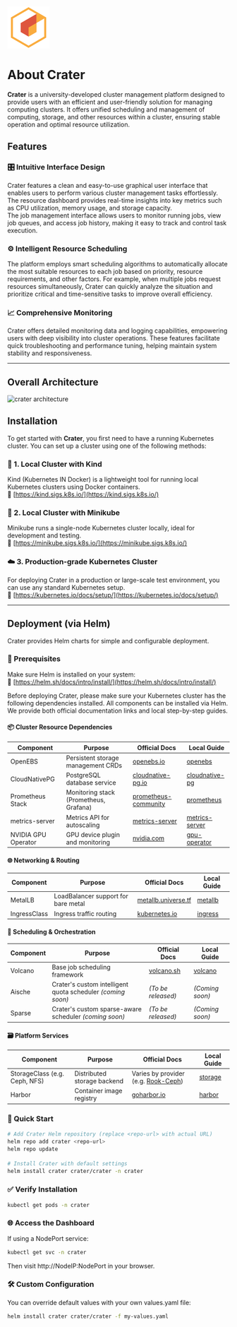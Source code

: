 ![crater](./crater-website/content/docs/admin/deployment/assets/icon.webp)

# About Crater

**Crater** is a university-developed cluster management platform designed to provide users with an efficient and user-friendly solution for managing computing clusters. It offers unified scheduling and management of computing, storage, and other resources within a cluster, ensuring stable operation and optimal resource utilization.

## Features

### 🎛️ Intuitive Interface Design
Crater features a clean and easy-to-use graphical user interface that enables users to perform various cluster management tasks effortlessly. The resource dashboard provides real-time insights into key metrics such as CPU utilization, memory usage, and storage capacity.  
The job management interface allows users to monitor running jobs, view job queues, and access job history, making it easy to track and control task execution.

### ⚙️ Intelligent Resource Scheduling
The platform employs smart scheduling algorithms to automatically allocate the most suitable resources to each job based on priority, resource requirements, and other factors. For example, when multiple jobs request resources simultaneously, Crater can quickly analyze the situation and prioritize critical and time-sensitive tasks to improve overall efficiency.

### 📈 Comprehensive Monitoring
Crater offers detailed monitoring data and logging capabilities, empowering users with deep visibility into cluster operations. These features facilitate quick troubleshooting and performance tuning, helping maintain system stability and responsiveness.

---
## Overall Architecture
![crater architecture](./crater-website/content/docs/admin/deployment/assets/architecture.webp)

## Installation

To get started with **Crater**, you first need to have a running Kubernetes cluster. You can set up a cluster using one of the following methods:

### 🐳 1. Local Cluster with Kind  
Kind (Kubernetes IN Docker) is a lightweight tool for running local Kubernetes clusters using Docker containers.  
📖 [https://kind.sigs.k8s.io/](https://kind.sigs.k8s.io/)

### 🧱 2. Local Cluster with Minikube  
Minikube runs a single-node Kubernetes cluster locally, ideal for development and testing.  
📖 [https://minikube.sigs.k8s.io/](https://minikube.sigs.k8s.io/)

### ☁️ 3. Production-grade Kubernetes Cluster  
For deploying Crater in a production or large-scale test environment, you can use any standard Kubernetes setup.  
📖 [https://kubernetes.io/docs/setup/](https://kubernetes.io/docs/setup/)

---

## Deployment (via Helm)

Crater provides Helm charts for simple and configurable deployment.

### 🔧 Prerequisites

Make sure Helm is installed on your system:  
📖 [https://helm.sh/docs/intro/install/](https://helm.sh/docs/intro/install/)

Before deploying Crater, please make sure your Kubernetes cluster has the following dependencies installed. All components can be installed via Helm. We provide both official documentation links and local step-by-step guides.

#### 📦 Cluster Resource Dependencies

| Component           | Purpose                                  | Official Docs                                              | Local Guide                    |
|---------------------|-------------------------------------------|------------------------------------------------------------|--------------------------------|
| OpenEBS             | Persistent storage management CRDs        | [openebs.io](https://openebs.io/docs/quickstart-guide/installation)    | [openebs](https://raids-lab.github.io/crater/en/docs/admin/deployment/openebs/) |
| CloudNativePG       | PostgreSQL database service               | [cloudnative-pg.io](https://cloudnative-pg.io/docs/)       | [cloudnative-pg](https://raids-lab.github.io/crater/en/docs/admin/deployment//cloudnative-pg/) |
| Prometheus Stack    | Monitoring stack (Prometheus, Grafana)    | [prometheus-community](https://github.com/prometheus-community/helm-charts) | [prometheus](https://raids-lab.github.io/crater/en/docs/admin/deployment/prometheus/) |
| metrics-server      | Metrics API for autoscaling               | [metrics-server](https://github.com/kubernetes-sigs/metrics-server) | [metrics-server](https://raids-lab.github.io/crater/en/docs/admin/deployment/metrics-server/) |
| NVIDIA GPU Operator | GPU device plugin and monitoring          | [nvidia.com](https://docs.nvidia.com/datacenter/cloud-native/gpu-operator/overview.html) | [gpu-operator](https://raids-lab.github.io/crater/en/docs/admin/deployment/gpu-operator/) |

#### 🌐 Networking & Routing

| Component     | Purpose                             | Official Docs                                          | Local Guide                         |
|---------------|--------------------------------------|--------------------------------------------------------|--------------------------------------|
| MetalLB       | LoadBalancer support for bare metal  | [metallb.universe.tf](https://metallb.universe.tf/installation/) | [metallb](https://raids-lab.github.io/crater/en/docs/admin/deployment/metallb/) |
| IngressClass  | Ingress traffic routing              | [kubernetes.io](https://kubernetes.io/docs/concepts/services-networking/ingress/) | [ingress](https://raids-lab.github.io/crater/en/docs/admin/deployment/ingress/) |

#### 🧠 Scheduling & Orchestration

| Component  | Purpose                                 | Official Docs                                              | Local Guide                        |
|------------|------------------------------------------|------------------------------------------------------------|-------------------------------------|
| Volcano    | Base job scheduling framework            | [volcano.sh](https://volcano.sh/en/docs/installation/)     | [volcano](https://raids-lab.github.io/crater/en/docs/admin/deployment/volcano/) |
| Aische     | Crater's custom intelligent quota scheduler *(coming soon)* | *(To be released)*                                | *(Coming soon)*  |
| Sparse     | Crater's custom sparse-aware scheduler *(coming soon)* | *(To be released)*                                  | *(Coming soon)* |

#### 🗃️ Platform Services

| Component     | Purpose                                | Official Docs                                                | Local Guide                         |
|----------------|-----------------------------------------|--------------------------------------------------------------|--------------------------------------|
| StorageClass (e.g. Ceph, NFS) | Distributed storage backend           | Varies by provider (e.g. [Rook-Ceph](https://rook.io/docs/rook/latest/)) | [storage](https://raids-lab.github.io/crater/en/docs/admin/deployment/storage/) |
| Harbor         | Container image registry                | [goharbor.io](https://goharbor.io/docs/)                     | [harbor](https://raids-lab.github.io/crater/en/docs/admin/deployment/harbor/) |


### 🚀 Quick Start

```bash
# Add Crater Helm repository (replace <repo-url> with actual URL)
helm repo add crater <repo-url>
helm repo update

# Install Crater with default settings
helm install crater crater/crater -n crater
```
### ✅ Verify Installation

```bash
kubectl get pods -n crater
```

### 🌐 Access the Dashboard

If using a NodePort service:

```bash
kubectl get svc -n crater
```
Then visit http://NodeIP:NodePort in your browser.

### 🛠️ Custom Configuration
You can override default values with your own values.yaml file:
```bash
helm install crater crater/crater -f my-values.yaml
```
